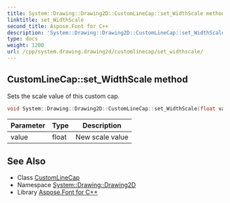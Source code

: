 ```yaml
---
title: System::Drawing::Drawing2D::CustomLineCap::set_WidthScale method
linktitle: set_WidthScale
second_title: Aspose.Font for C++
description: 'System::Drawing::Drawing2D::CustomLineCap::set_WidthScale method. Sets the scale value of this custom cap in C++.'
type: docs
weight: 1200
url: /cpp/system.drawing.drawing2d/customlinecap/set_widthscale/
---
```

## CustomLineCap::set_WidthScale method


Sets the scale value of this custom cap.

```cpp
void System::Drawing::Drawing2D::CustomLineCap::set_WidthScale(float value)
```


| Parameter | Type | Description |
| --- | --- | --- |
| value | float | New scale value |

## See Also

* Class [CustomLineCap](../)
* Namespace [System::Drawing::Drawing2D](../../)
* Library [Aspose.Font for C++](../../../)
